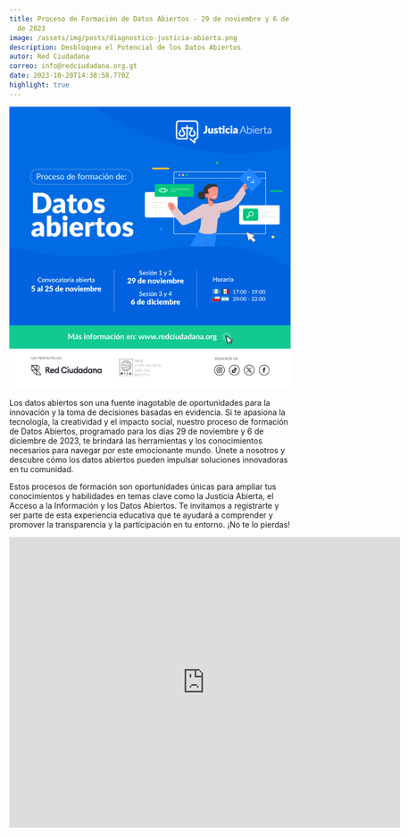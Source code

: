 ```yaml
---
title: Proceso de Formación de Datos Abiertos - 29 de noviembre y 6 de diciembre
  de 2023
image: /assets/img/posts/diagnostico-justicia-abierta.png
description: Desbloquea el Potencial de los Datos Abiertos
autor: Red Ciudadana
correo: info@redciudadana.org.gt
date: 2023-10-20T14:38:58.770Z
highlight: true
---
```

![](/assets/img/posts/c_formacion_mail_03.png)

<!--StartFragment-->

Los datos abiertos son una fuente inagotable de oportunidades para la innovación y la toma de decisiones basadas en evidencia. Si te apasiona la tecnología, la creatividad y el impacto social, nuestro proceso de formación de Datos Abiertos, programado para los días 29 de noviembre y 6 de diciembre de 2023, te brindará las herramientas y los conocimientos necesarios para navegar por este emocionante mundo. Únete a nosotros y descubre cómo los datos abiertos pueden impulsar soluciones innovadoras en tu comunidad.

Estos procesos de formación son oportunidades únicas para ampliar tus conocimientos y habilidades en temas clave como la Justicia Abierta, el Acceso a la Información y los Datos Abiertos. Te invitamos a registrarte y ser parte de esta experiencia educativa que te ayudará a comprender y promover la transparencia y la participación en tu entorno. ¡No te lo pierdas!

<!--EndFragment-->



<iframe src="https://docs.google.com/forms/d/e/1FAIpQLSfi13SGHb0AFU6bLvtiHvpgZDjRHDTS32l9GkYN2grX9ldFwA/viewform?embedded=true" width="700" height="520" frameborder="0" marginheight="0" marginwidth="0">Cargando…</iframe>